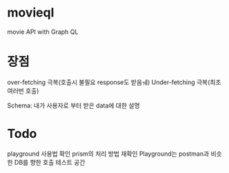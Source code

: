 # movieql

movie API with Graph QL

# 장점

over-fetching 극복(호출시 불필요 response도 받음ㅞ)
Under-fetching 극복(최초 여러번 호출)

Schema: 내가 사용자로 부터 받은 data에 대한 설명

# Todo
playground 사용법 확인
prism의 처리 방법 재확인
Playground는 postman과 비슷한 DB를 향한 호출 테스트 공간
